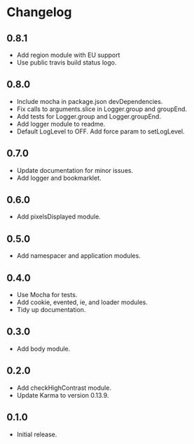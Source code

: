 # Changelog

## 0.8.1

  * Add region module with EU support
  * Use public travis build status logo.

## 0.8.0

  * Include mocha in package.json devDependencies.
  * Fix calls to arguments.slice in Logger.group and groupEnd.
  * Add tests for Logger.group and Logger.groupEnd.
  * Add logger module to readme.
  * Default LogLevel to OFF. Add force param to setLogLevel.

## 0.7.0

  * Update documentation for minor issues.
  * Add logger and bookmarklet.

## 0.6.0

  * Add pixelsDisplayed module.

## 0.5.0

  * Add namespacer and application modules.

## 0.4.0

  * Use Mocha for tests.
  * Add cookie, evented, ie, and loader modules.
  * Tidy up documentation.

## 0.3.0

  * Add body module.

## 0.2.0

  * Add checkHighContrast module.
  * Update Karma to version 0.13.9.

## 0.1.0

  * Initial release.
